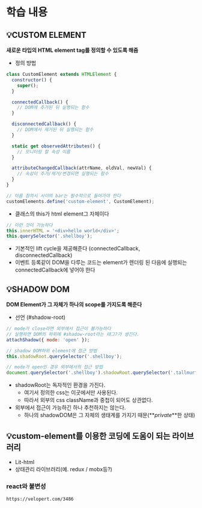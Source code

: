 # 학습 내용

## 💡CUSTOM ELEMENT

**새로운 타입의 HTML element tag를 정의할 수 있도록 해줌**

- 정의 방법

```javascript
class CustomElement extends HTMLElement {
  constructor() {
    super();
  }

  connectedCallback() {
    // DOM에 추가된 뒤 실행되는 함수
  }

  disconnectedCallback() {
    // DOM에서 제거된 뒤 실행되는 함수
  }

  static get observedAttributes() {
    // 모니터링 할 속성 이름
  }

  attributeChangedCallback(attrName, oldVal, newVal) {
    // 속성이 추가/제거/변경되면 실행되는 함수
  }
}

// 이름 정의시 사이의 bar는 필수적으로 들어가야 한다
customElements.define('custom-element', CustomElement);
```

- 클래스의 this가 html element그 자체이다

```javascript
// 이런 것이 가능하다
this.innerHTML = '<div>hello world</div>';
this.querySelector('.shellboy');
```

- 기본적인 lift cycle을 제공해준다 (connectedCallback, disconnectedCallback)
- 이벤트 등록같이 DOM을 다루는 코드는 element가 렌더링 된 다음에 실행되는 connectedCallback에 넣어야 한다

## 💡SHADOW DOM

**DOM Element가 그 자체가 하나의 scope를 가지도록 해준다**

- 선언 (#shadow-root)

```javascript
// mode가 close라면 외부에서 접근이 불가능하다
// 실행하면 DOM의 하위에 #shadow-root라는 태그?가 생긴다.
attachShadow({ mode: 'open' });

// shadow DOM하위 element에 접근 방법
this.shadowRoot.querySelector('.shellboy');

// mode가 open인 경우 외부에서의 접근 방법
document.querySelector('.shellboy').shadowRoot.querySelector('.tallmurf');
```

- shadowRoot는 독자적인 환경을 가진다.
  - 여기서 정의한 css는 이곳에서만 사용된다.
  - 따라서 외부의 css className과 중첩이 되어도 상관없다.
- 외부에서 접근이 가능하긴 하나 추천하지는 않는다.
  - 하나의 shadowDOM은 그 자체의 생태계를 가지기 때문(**_private_**한 상태)

## 💡custom-element를 이용한 코딩에 도움이 되는 라이브러리

- Lit-html
- 상태관리 라이브러리(예. redux / mobx등?)

### react와 불변성

```
https://velopert.com/3486
```
